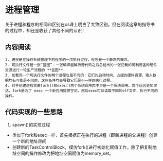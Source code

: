 # 进程管理
关于进程和程序的相同和区别在os课上明白了大致区别，但在阅读这章的指导书的过程中，却还是收获了其他不同的认识：
## 内容阅读
    1. 进程是在操作系统管理下的程序的一次执行过程，程序是一个静态的概念。
    2. 可执行文件是一张“蓝图”：一张编译器解析源代码之后总结出的一张记载如何利用各种硬件资源进行一轮生产流程的 **蓝图**
    3. 加载同一个可执行文件的两个进程也是不同的：它们的启动时间、占据的硬件资源、输入数据均有可能是不同的，这些条件均会导致它们是不一样的执行过程。
    4. 对于创建进程需要fork()和exec()两个系统调用而不只是一个系统调用。两个组合更加灵活，fork是为了 exec 一个新应用提供空间，然后exec可以读取不同的elf文件，执行不同的操作。
## 代码实现的一些思路
1. spawn()的实现过程
  * 类似于fork和exec一样，首先根据正在执行的进程（即新进程的父进程）创建一个新的地址空间
  * 创建新的TaskControlBlock，模仿fork()进行初始化赋值工作，除了把复制地址空间的操作修改为把地址空间赋值为memory_set。
  

